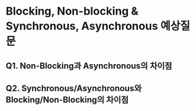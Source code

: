 # Blocking, Non-blocking & Synchronous, Asynchronous 예상질문
## Q1. Non-Blocking과 Asynchronous의 차이점
## Q2. Synchronous/Asynchronous와 Blocking/Non-Blocking의 차이점
